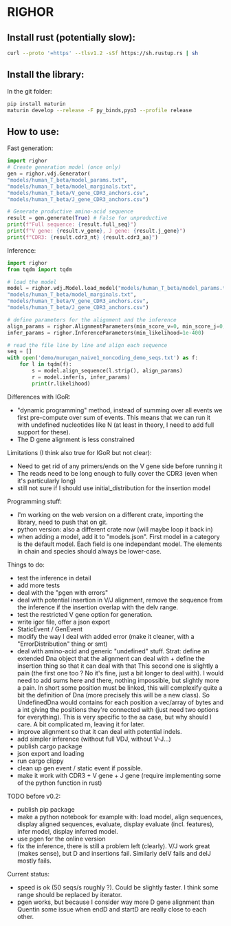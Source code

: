 # RIGHOR

Install rust (potentially slow):
--------------------------------

``` sh
curl --proto '=https' --tlsv1.2 -sSf https://sh.rustup.rs | sh
```

Install the library:
--------------------

In the git folder:
``` sh
pip install maturin
maturin develop --release -F py_binds,pyo3 --profile release
```

How to use:
-----------

Fast generation:
```py
import righor
# Create generation model (once only)
gen = righor.vdj.Generator(
"models/human_T_beta/model_params.txt",
"models/human_T_beta/model_marginals.txt",
"models/human_T_beta/V_gene_CDR3_anchors.csv",
"models/human_T_beta/J_gene_CDR3_anchors.csv")

# Generate productive amino-acid sequence
result = gen.generate(True) # False for unproductive
print(f"Full sequence: {result.full_seq}")
print(f"V gene: {result.v_gene}, J gene: {result.j_gene}")
print(f"CDR3: {result.cdr3_nt} {result.cdr3_aa}")
```


Inference:
```py
import righor
from tqdm import tqdm

# load the model
model = righor.vdj.Model.load_model("models/human_T_beta/model_params.txt",
"models/human_T_beta/model_marginals.txt",
"models/human_T_beta/V_gene_CDR3_anchors.csv",
"models/human_T_beta/J_gene_CDR3_anchors.csv")

# define parameters for the alignment and the inference
align_params = righor.AlignmentParameters(min_score_v=0, min_score_j=0,max_error_d=100)
infer_params = righor.InferenceParameters(min_likelihood=1e-400)

# read the file line by line and align each sequence
seq = []
with open('demo/murugan_naive1_noncoding_demo_seqs.txt') as f:
    for l in tqdm(f):
        s = model.align_sequence(l.strip(), align_params)
        r = model.infer(s, infer_params)
        print(r.likelihood)
```


Differences with IGoR:
- "dynamic programming" method, instead of summing over all events we first pre-compute over sum of events. This means that we can run it with undefined nucleotides like N (at least in theory, I need to add full support for these).
- The D gene alignment is less constrained

Limitations (I think also true for IGoR but not clear):
- Need to get rid of any primers/ends on the V gene side before running it
- The reads need to be long enough to fully cover the CDR3 (even when it's particularly long)
- still not sure if I should use initial_distribution for the insertion model

Programming stuff:
- I'm working on the web version on a different crate, importing the library, need to push that on git.
- python version: also a different crate now (will maybe loop it back in)
- when adding a model, add it to "models.json". First model in a category is the default model. Each field is one independant model. The elements in chain and species should always be lower-case.


Things to do:
- test the inference in detail
- add more tests
- deal with the "pgen with errors"
- deal with potential insertion in V/J alignment, remove the sequence from the inference if the insertion overlap with the delv range.
- test the restricted V gene option for generation.
- write igor file, offer a json export
- StaticEvent / GenEvent
- modify the way I deal with added error (make it cleaner, with a "ErrorDistribution" thing or smt)
- deal with amino-acid and generic "undefined" stuff.
Strat: define an extended Dna object that the alignment can deal with +
define the insertion thing so that it can deal with that
This second one is slightly a pain (the first one too ? No it's fine, just a bit longer to deal with).
I would need to add sums here and there, nothing impossible, but slightly more a pain. In short some position must be linked, this will complexify quite a bit the definition of Dna (more precisely this will be a new class). So
UndefinedDna would contains for each position a vec/array of bytes and a int giving the positions they're connected with  (just need two options for everything). This is very specific to the aa case, but why should I care. A bit complicated rn, leaving it for later.
- improve alignment so that it can deal with potential indels.
- add simpler inference (without full VDJ, without V-J...)
- publish cargo package
- json export and loading
- run cargo clippy
- clean up gen event / static event if possible.
- make it work with CDR3 + V gene + J gene (require implementing some of the python function in rust)


TODO before v0.2:
- publish pip package
- make a python notebook for example with: load model, align sequences, display aligned sequences, evaluate, display evaluate (incl. features), infer model, display inferred model.
- use pgen for the online version
- fix the inference, there is still a problem left (clearly). V/J work great (makes sense), but D and insertions fail. Similarly delV fails and delJ mostly fails.








Current status:
- speed is ok (50 seqs/s roughly ?). Could be slightly faster. I think some range should be replaced by iterator.
- pgen works, but because I consider way more D gene alignment than Quentin some issue when endD and startD are really close to each other.
